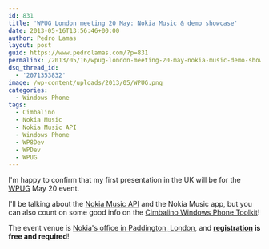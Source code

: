 ```yaml
---
id: 831
title: 'WPUG London meeting 20 May: Nokia Music & demo showcase'
date: 2013-05-16T13:56:46+00:00
author: Pedro Lamas
layout: post
guid: https://www.pedrolamas.com/?p=831
permalink: /2013/05/16/wpug-london-meeting-20-may-nokia-music-demo-showcase/
dsq_thread_id:
  - '2071353832'
image: /wp-content/uploads/2013/05/WPUG.png
categories:
  - Windows Phone
tags:
  - Cimbalino
  - Nokia Music
  - Nokia Music API
  - Windows Phone
  - WP8Dev
  - WPDev
  - WPUG
---
```


I'm happy to confirm that my first presentation in the UK will be for the [WPUG](http://wpug.net/) May 20 event.

I'll be talking about the [Nokia Music API](http://nokia.ly/musicapi) and the Nokia Music app, but you can also count on some good info on the [Cimbalino Windows Phone Toolkit](http://cimbalino.org)!

The event venue is [Nokia's office in Paddington, London](http://her.is/L4ycb), and **[registration](http://wpug31.eventbrite.com/) is free and required**!
